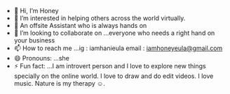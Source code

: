 - 👋 Hi, I’m Honey
- 👀 I’m interested in helping others across the world virtually.
- 🌱 An offsite Assistant who is always hands on
- 💞️ I’m looking to collaborate on ...everyone who needs a right hand on your business
- 📫 How to reach me ...ig : iamhanieula email : iamhoneyeula@gmail.com
- 😄 Pronouns: ...she
- ⚡ Fun fact: ...I am introvert person and I love to explore new things specially on the online world. I love to draw and do edit videos. I love music. Nature is my therapy ☺️.

<!---
iamhani/iamhani is a ✨ special ✨ repository because its `README.md` (this file) appears on your GitHub profile.
You can click the Preview link to take a look at your changes.
--->
